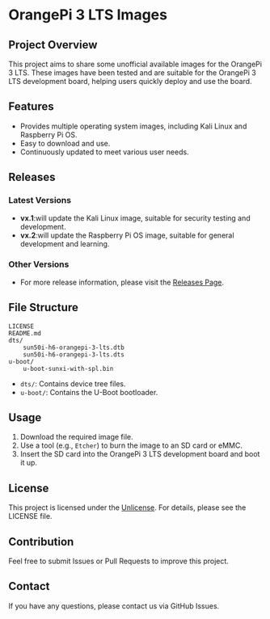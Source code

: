 # OrangePi 3 LTS Images

## Project Overview
This project aims to share some unofficial available images for the OrangePi 3 LTS. These images have been tested and are suitable for the OrangePi 3 LTS development board, helping users quickly deploy and use the board.

## Features
- Provides multiple operating system images, including Kali Linux and Raspberry Pi OS.
- Easy to download and use.
- Continuously updated to meet various user needs.

## Releases
### Latest Versions
- **vx.1**:will update the Kali Linux image, suitable for security testing and development.
- **vx.2**:will update the Raspberry Pi OS image, suitable for general development and learning.

### Other Versions
- For more release information, please visit the [Releases Page](https://github.com/FPS1024/OrangePi3LTS-images/releases).

## File Structure
```
LICENSE
README.md
dts/
    sun50i-h6-orangepi-3-lts.dtb
    sun50i-h6-orangepi-3-lts.dts
u-boot/
    u-boot-sunxi-with-spl.bin
```
- `dts/`: Contains device tree files.
- `u-boot/`: Contains the U-Boot bootloader.

## Usage
1. Download the required image file.
2. Use a tool (e.g., `Etcher`) to burn the image to an SD card or eMMC.
3. Insert the SD card into the OrangePi 3 LTS development board and boot it up.

## License
This project is licensed under the [Unlicense](./LICENSE). For details, please see the LICENSE file.

## Contribution
Feel free to submit Issues or Pull Requests to improve this project.

## Contact
If you have any questions, please contact us via GitHub Issues.